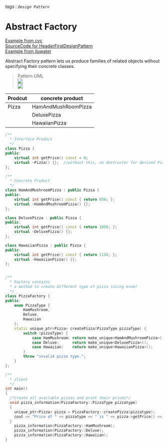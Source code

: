 ###### tags : `Design Pattern`
# Abstract Factory
[Example from cyc](https://github.com/CyC2018/CS-Notes/blob/master/notes/%E8%AE%BE%E8%AE%A1%E6%A8%A1%E5%BC%8F%20-%20%E6%8A%BD%E8%B1%A1%E5%B7%A5%E5%8E%82.md)  
[SourceCode for HeaderFirstDesignPattern](https://fjp.at/design-patterns/factory#abstract-factory)  
[Example from iluwater](https://github.com/iluwatar/java-design-patterns/tree/master/abstract-factory)

Abstract Factory pattern lets us produce families of related objects without specifying their concrete classes.   

> Pattern  UML  
>![](https://i.imgur.com/0DMqDUd.png)    
>![](https://i.imgur.com/gWUWtKV.png)    

|Prodcut   | concrete product  | 
|----------| ------------------| 
|Pizza     |HamAndMushRoomPizza|
|          | DeluxePizza       |
|          | HawaiianPizza     | 

```cpp
/**
  * Interface Product
  */
class Pizza {
public:
	virtual int getPrice() const = 0;
	virtual ~Pizza() {};  //without this, no destructor for derived Pizza's will be called.
};

/**
  * Concrete Product
  */
class HamAndMushroomPizza : public Pizza {
public:
	virtual int getPrice() const { return 850; };
	virtual ~HamAndMushroomPizza() {};
};

class DeluxePizza : public Pizza {
public:
	virtual int getPrice() const { return 1050; };
	virtual ~DeluxePizza() {};
};

class HawaiianPizza : public Pizza {
public:
	virtual int getPrice() const { return 1150; };
	virtual ~HawaiianPizza() {};
};


/**
  * Factory contains 
  * a method to create different type of pizza (using enum)
  */ 
class PizzaFactory {
public:
	enum PizzaType {
		HamMushroom,
		Deluxe,
		Hawaiian
	};
	static unique_ptr<Pizza> createPizza(PizzaType pizzaType) {
		switch (pizzaType) {
			case HamMushroom: return make_unique<HamAndMushroomPizza>();
			case Deluxe:      return make_unique<DeluxePizza>();
			case Hawaiian:    return make_unique<HawaiianPizza>();
		}
		throw "invalid pizza type.";
	}
};

/**
  * client
  */
int main()
{
  /*Create all available pizzas and print their prices*/
  void pizza_information(PizzaFactory::PizzaType pizzatype)
  {
    unique_ptr<Pizza> pizza = PizzaFactory::createPizza(pizzatype);
    cout << "Price of " << pizzatype << " is " << pizza->getPrice() << std::endl;
  }
	pizza_information(PizzaFactory::HamMushroom);
	pizza_information(PizzaFactory::Deluxe);
	pizza_information(PizzaFactory::Hawaiian);
}
```
